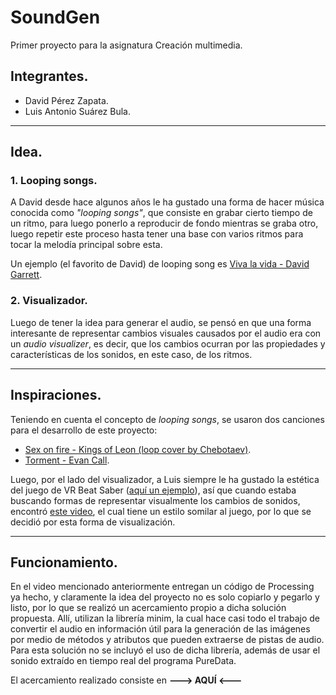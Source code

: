 # **SoundGen**

Primer proyecto para la asignatura Creación multimedia.

## **Integrantes.**

* David Pérez Zapata.
* Luis Antonio Suárez Bula.

---

## **Idea.**

### **1. Looping songs.**

A David desde hace algunos años le ha gustado una forma de hacer música conocida como *"looping songs"*, que consiste en grabar cierto tiempo de un ritmo, para luego ponerlo a reproducir de fondo mientras se graba otro, luego repetir este proceso hasta tener una base con varios ritmos para tocar la melodía principal sobre esta.

Un ejemplo (el favorito de David) de looping song es [Viva la vida - David Garrett](https://www.youtube.com/watch?v=bZ_BoOlAXyk).

### **2. Visualizador.**

Luego de tener la idea para generar el audio, se pensó en que una forma interesante de representar cambios visuales causados por el audio era con un *audio visualizer*, es decir, que los cambios ocurran por las propiedades y características de los sonidos, en este caso, de los ritmos.

---

## **Inspiraciones.**

Teniendo en cuenta el concepto de *looping songs*, se usaron dos canciones para el desarrollo de este proyecto:

* [Sex on fire - Kings of Leon (loop cover by Chebotaev)](https://www.youtube.com/watch?v=VMo0QfviPKs).
* [Torment - Evan Call](https://www.youtube.com/watch?v=LwVdKlPW_Vg).

Luego, por el lado del visualizador, a Luis siempre le ha gustado la estética del juego de VR Beat Saber ([aquí un ejemplo](https://www.youtube.com/watch?v=b2lowBKApC0)), así que cuando estaba buscando formas de representar visualmente los cambios de sonidos, encontró [este video](https://www.youtube.com/watch?v=gHpxRv4MBBA), el cual tiene un estilo somilar al juego, por lo que se decidió por esta forma de visualización.

---

## **Funcionamiento.**

En el video mencionado anteriormente entregan un código de Processing ya hecho, y claramente la idea del proyecto no es solo copiarlo y pegarlo y listo, por lo que se realizó un acercamiento propio a dicha solución propuesta. Allí, utilizan la librería minim, la cual hace casi todo el trabajo de convertir el audio en información útil para la generación de las imágenes por medio de métodos y atributos que pueden extraerse de pistas de audio. Para esta solución no se incluyó el uso de dicha librería, además de usar el sonido extraído en tiempo real del programa PureData.

El acercamiento realizado consiste en **---> AQUÍ <---**